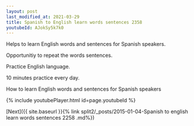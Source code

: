 ```yaml
---
layout: post
last_modified_at: 2021-03-29
title: Spanish to English learn words sentences 2358 
youtubeId: AJokSy5k7k0
---
```

 
 
Helps to learn English words and sentences for Spanish speakers.

Opportunitiy to repeat the words sentences. 

Practice English language. 
 
10 minutes practice every day. 
 
How to learn English words and sentences for Spanish speakers 
 
{% include youtubePlayer.html id=page.youtubeId %}
 
 
[Next]({{ site.baseurl }}{% link  split2/_posts/2015-01-04-Spanish to english learn words sentences 2258 .md%})
 
